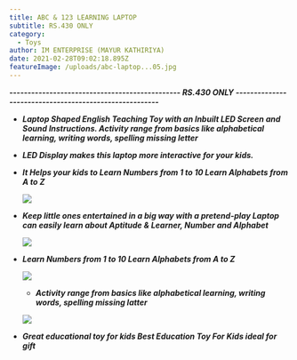 ```yaml
---
title: ABC & 123 LEARNING LAPTOP
subtitle: RS.430 ONLY
category:
  - Toys
author: IM ENTERPRISE (MAYUR KATHIRIYA)
date: 2021-02-28T09:02:18.895Z
featureImage: /uploads/abc-laptop...05.jpg
---
```

**\-----------------------------------------------      *RS.430 ONLY  -------------------------------------------------------***





* ***Laptop Shaped English Teaching Toy with an Inbuilt LED Screen and Sound Instructions. Activity range from basics like alphabetical learning, writing words, spelling missing letter***
* ***LED Display makes this laptop more interactive for your kids.***
* ***It Helps your kids to Learn Numbers from 1 to 10 Learn Alphabets from A to Z***

  ![](/uploads/abc-laptop...05.jpg)
* ***Keep little ones entertained in a big way with a pretend-play Laptop can easily learn about Aptitude & Learner, Number and Alphabet***

  ![](/uploads/abc-laptop...04.jpg)
* ***Learn Numbers from 1 to 10 Learn Alphabets from A to Z***

  ![](/uploads/abc-laptop...2.jpg)

  * ***Activity range from basics like alphabetical learning, writing words, spelling missing latter***

  ![](/uploads/abc-laptop...01.jpg)
* ***Great educational toy for kids Best Education Toy For Kids ideal for gift***

  ![]()